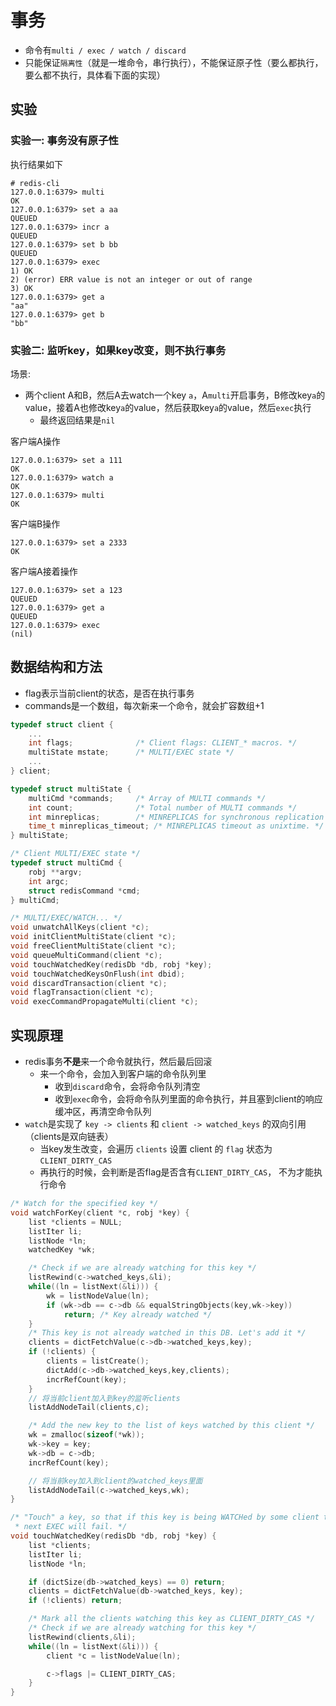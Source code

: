 # 事务

- 命令有`multi / exec / watch / discard`
- 只能保证`隔离性`（就是一堆命令，串行执行），不能保证原子性（要么都执行，要么都不执行，具体看下面的实现）

## 实验

### 实验一: 事务没有原子性

执行结果如下

```shell
# redis-cli
127.0.0.1:6379> multi
OK
127.0.0.1:6379> set a aa
QUEUED
127.0.0.1:6379> incr a
QUEUED
127.0.0.1:6379> set b bb
QUEUED
127.0.0.1:6379> exec
1) OK
2) (error) ERR value is not an integer or out of range
3) OK
127.0.0.1:6379> get a
"aa"
127.0.0.1:6379> get b
"bb"
```

### 实验二: 监听key，如果key改变，则不执行事务

场景:
- 两个client A和B，然后A去watch一个key `a`，A`multi`开启事务，B修改key`a`的value，接着A也修改key`a`的value，然后获取key`a`的value，然后`exec`执行
    * 最终返回结果是`nil`

客户端A操作

```shell
127.0.0.1:6379> set a 111
OK
127.0.0.1:6379> watch a
OK
127.0.0.1:6379> multi
OK
```

客户端B操作
```shell
127.0.0.1:6379> set a 2333
OK
```

客户端A接着操作
```shell
127.0.0.1:6379> set a 123
QUEUED
127.0.0.1:6379> get a
QUEUED
127.0.0.1:6379> exec
(nil)
```

## 数据结构和方法

- flag表示当前client的状态，是否在执行事务
- commands是一个数组，每次新来一个命令，就会扩容数组+1

```cpp
typedef struct client {
    ...
    int flags;              /* Client flags: CLIENT_* macros. */
    multiState mstate;      /* MULTI/EXEC state */
    ...
} client;

typedef struct multiState {
    multiCmd *commands;     /* Array of MULTI commands */
    int count;              /* Total number of MULTI commands */
    int minreplicas;        /* MINREPLICAS for synchronous replication */
    time_t minreplicas_timeout; /* MINREPLICAS timeout as unixtime. */
} multiState;

/* Client MULTI/EXEC state */
typedef struct multiCmd {
    robj **argv;
    int argc;
    struct redisCommand *cmd;
} multiCmd;

/* MULTI/EXEC/WATCH... */
void unwatchAllKeys(client *c);
void initClientMultiState(client *c);
void freeClientMultiState(client *c);
void queueMultiCommand(client *c);
void touchWatchedKey(redisDb *db, robj *key);
void touchWatchedKeysOnFlush(int dbid);
void discardTransaction(client *c);
void flagTransaction(client *c);
void execCommandPropagateMulti(client *c);
```

## 实现原理

- redis事务**不是**来一个命令就执行，然后最后回滚
    * 来一个命令，会加入到客户端的命令队列里
        * 收到`discard`命令，会将命令队列清空
        * 收到`exec`命令，会将命令队列里面的命令执行，并且塞到client的响应缓冲区，再清空命令队列
- `watch`是实现了 `key -> clients` 和 `client -> watched_keys` 的双向引用 （clients是双向链表）
    * 当key发生改变，会遍历 `clients` 设置 client 的 `flag` 状态为 `CLIENT_DIRTY_CAS`
    * 再执行的时候，会判断是否flag是否含有`CLIENT_DIRTY_CAS`， 不为才能执行命令


```cpp
/* Watch for the specified key */
void watchForKey(client *c, robj *key) {
    list *clients = NULL;
    listIter li;
    listNode *ln;
    watchedKey *wk;

    /* Check if we are already watching for this key */
    listRewind(c->watched_keys,&li);
    while((ln = listNext(&li))) {
        wk = listNodeValue(ln);
        if (wk->db == c->db && equalStringObjects(key,wk->key))
            return; /* Key already watched */
    }
    /* This key is not already watched in this DB. Let's add it */
    clients = dictFetchValue(c->db->watched_keys,key);
    if (!clients) {
        clients = listCreate();
        dictAdd(c->db->watched_keys,key,clients);
        incrRefCount(key);
    }
    // 将当前client加入到key的监听clients
    listAddNodeTail(clients,c);

    /* Add the new key to the list of keys watched by this client */
    wk = zmalloc(sizeof(*wk));
    wk->key = key;
    wk->db = c->db;
    incrRefCount(key);

    // 将当前key加入到client的watched_keys里面
    listAddNodeTail(c->watched_keys,wk);
}

/* "Touch" a key, so that if this key is being WATCHed by some client the
 * next EXEC will fail. */
void touchWatchedKey(redisDb *db, robj *key) {
    list *clients;
    listIter li;
    listNode *ln;

    if (dictSize(db->watched_keys) == 0) return;
    clients = dictFetchValue(db->watched_keys, key);
    if (!clients) return;

    /* Mark all the clients watching this key as CLIENT_DIRTY_CAS */
    /* Check if we are already watching for this key */
    listRewind(clients,&li);
    while((ln = listNext(&li))) {
        client *c = listNodeValue(ln);

        c->flags |= CLIENT_DIRTY_CAS;
    }
}
```
